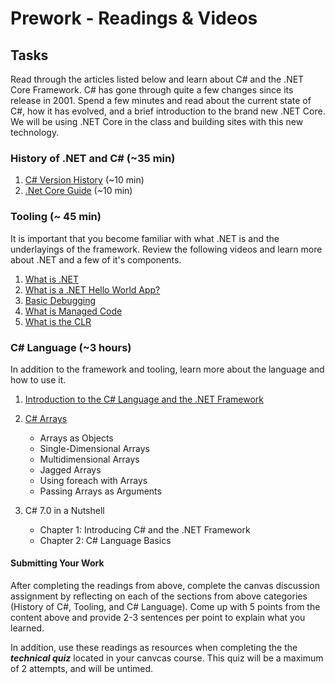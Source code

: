 # Prework - Readings & Videos

## Tasks
Read through the articles listed below and learn about C# and the .NET Core Framework. 
C# has gone through quite a few changes since its release in 2001. Spend a few minutes and read about the current state of C#,
how it has evolved, and a brief introduction to the brand new .NET Core. We will be using .NET Core in the class and building sites with this new technology. 

### History of .NET and C# (~35 min)
1. [C# Version History](https://docs.microsoft.com/en-us/dotnet/csharp/whats-new/csharp-version-history) (~10 min)
1. [.Net Core Guide](https://docs.microsoft.com/en-us/dotnet/core/) (~10 min)

### Tooling (~ 45 min)

It is important that you become familiar with what .NET is and the underlayings of the framework. Review the following videos and learn more about .NET and a few of it's components. 

1. [What is .NET](https://dotnet.microsoft.com/learn/dotnet/what-is-dotnet)
1. [What is a .NET Hello World App?](https://www.youtube.com/watch?v=uKoqBCyFATw&list=PLdo4fOcmZ0oWoazjhXQzBKMrFuArxpW80&index=3)
1. [Basic Debugging](https://www.youtube.com/watch?v=feWeInify18&list=PLdo4fOcmZ0oWoazjhXQzBKMrFuArxpW80&index=4
)
1. [What is Managed Code](https://docs.microsoft.com/en-us/dotnet/standard/managed-code)
1. [What is the CLR](https://docs.microsoft.com/en-us/dotnet/standard/clr)

### C# Language (~3 hours)

In addition to the framework and tooling, learn more about the language and how to use it. 

1. [Introduction to the C# Language and the .NET Framework](https://docs.microsoft.com/en-us/dotnet/csharp/getting-started/introduction-to-the-csharp-language-and-the-net-framework)

1. [C# Arrays](https://docs.microsoft.com/en-us/dotnet/csharp/programming-guide/arrays/)
	- Arrays as Objects
	- Single-Dimensional Arrays
	- Multidimensional Arrays
	- Jagged Arrays
	- Using foreach with Arrays
	- Passing Arrays as Arguments
1. C# 7.0 in a Nutshell
   - Chapter 1: Introducing C# and the .NET Framework
   - Chapter 2: C# Language Basics

#### Submitting Your Work

After completing the readings from above,  complete the canvas discussion assignment by reflecting on each of the sections from above categories (History of C#, Tooling, and C# Language). Come up with 5 points from the content above and provide 2-3 sentences per point to explain what you learned.

In addition, use these readings as resources when completing the the ***technical quiz*** located in your canvcas course. This quiz will be a maximum of 2 attempts, and will be untimed. 